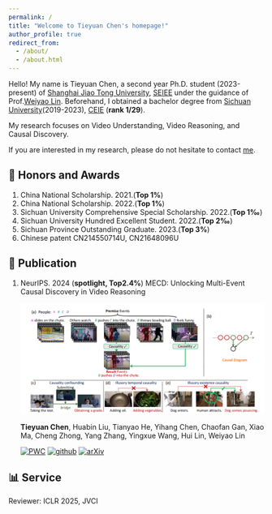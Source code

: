 ```yaml
---
permalink: /
title: "Welcome to Tieyuan Chen's homepage!"
author_profile: true
redirect_from: 
  - /about/
  - /about.html
---
```


Hello! My name is Tieyuan Chen, a second year Ph.D. student (2023-present) of [Shanghai Jiao Tong University](https://en.sjtu.edu.cn/), 
[SEIEE](https://english.seiee.sjtu.edu.cn/) under the guidance of Prof.[Weiyao Lin](https://weiyaolin.github.io/). 
Beforehand, I obtained a bachelor degree from [Sichuan University](https://en.scu.edu.cn/)(2019-2023), 
[CEIE](https://eie.scu.edu.cn/eneieen/) (**rank 1/29**).

My research focuses on Video Understanding, Video Reasoning, and Causal Discovery. 

If you are interested in my research, please do not hesitate to contact [me](tieyuanchen@sjtu.edu.cn).

## 🥇 Honors and Awards
1. China National Scholarship. 2021.(**Top 1%**)
2. China National Scholarship. 2022.(**Top 1%**)
3. Sichuan University Comprehensive Special Scholarship. 2022.(**Top 1‰**)
4. Sichuan University Hundred Excellent Student. 2022.(**Top 2‰**)
5. Sichuan Province Outstanding Graduate. 2023.(**Top 3%**)
6. Chinese patent CN214550714U, CN21648096U

## 📃 Publication
1. NeurIPS. 2024 (**spotlight, Top2.4%**) MECD: Unlocking Multi-Event Causal Discovery in Video Reasoning

   ![Image 1](main_mecd.png)

   **Tieyuan Chen**, Huabin Liu, Tianyao He, Yihang Chen, Chaofan Gan, Xiao Ma, Cheng Zhong, Yang Zhang, Yingxue Wang, Hui Lin, Weiyao Lin
   
   [![PWC](https://img.shields.io/endpoint.svg?url=https://paperswithcode.com/badge/mecd-unlocking-multi-event-causal-discovery/causal-discovery-in-video-reasoning-on-mecd)](https://paperswithcode.com/sota/causal-discovery-in-video-reasoning-on-mecd?p=mecd-unlocking-multi-event-causal-discovery)
   [![github](https://img.shields.io/badge/-Github-black?logo=github)](https://github.com/tychen-SJTU/MECD-Benchmark)
   [![arXiv](https://img.shields.io/badge/Arxiv-2409.17647-b31b1b.svg?logo=arXiv)](https://arxiv.org/abs/2409.17647)


## 📊 Service
Reviewer: ICLR 2025, JVCI